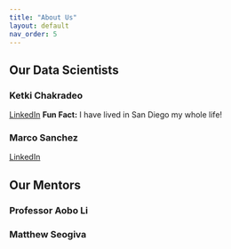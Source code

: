 ```yaml
---
title: "About Us"
layout: default
nav_order: 5
---
```

## Our Data Scientists

### Ketki Chakradeo
[LinkedIn](https://www.linkedin.com/in/ketki-chakradeo/)
**Fun Fact:** I have lived in San Diego my whole life!

### Marco Sanchez
[LinkedIn](https://www.linkedin.com/in/marco-sanchez-70aa62253/)




## Our Mentors

### Professor Aobo Li

### Matthew Seogiva
